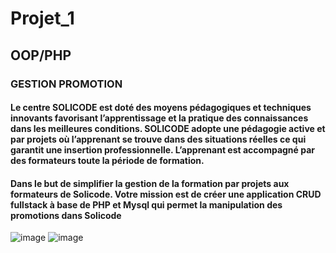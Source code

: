 # Projet_1 
## OOP/PHP
 
### GESTION PROMOTION


#### Le centre SOLICODE est doté des moyens pédagogiques et techniques innovants favorisant l’apprentissage et la pratique des connaissances dans les meilleures conditions. SOLICODE adopte une pédagogie active et par projets où l’apprenant se trouve dans des situations réelles ce qui garantit une insertion professionnelle. L’apprenant est accompagné par des formateurs toute la période de formation.
#### Dans le but de simplifier la gestion de la formation par projets aux formateurs de Solicode. Votre mission est de créer une application CRUD fullstack à base de PHP et Mysql qui permet la manipulation des promotions dans Solicode

![image](https://user-images.githubusercontent.com/92023794/196163492-8d70c978-e768-4bad-abc8-69186f038bda.png)
![image](https://user-images.githubusercontent.com/92023794/196163143-22ba1e26-92db-4609-a774-7b8ba81e55f3.png)
